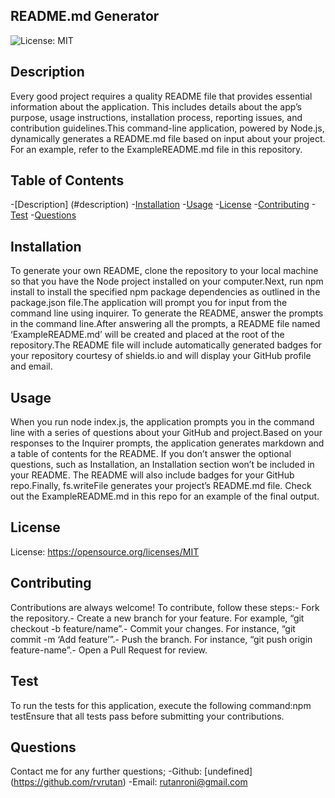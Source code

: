 ## README.md Generator
  ![License: MIT](https://img.shields.io/badge/license-MIT-blue)

  ## Description
Every good project requires a quality README file that provides essential information about the application. This includes details about the app’s purpose, usage instructions, installation process, reporting issues, and contribution guidelines.This command-line application, powered by Node.js, dynamically generates a README.md file based on input about your project. For an example, refer to the ExampleREADME.md file in this repository.

## Table of Contents
-[Description] (#description)
-[Installation](#installation)
-[Usage](#usage)
-[License](#license)
-[Contributing](#contributing)
-[Test](#test)
-[Questions](#questions)

## Installation
To generate your own README, clone the repository to your local machine so that you have the Node project installed on your computer.Next, run npm install to install the specified npm package dependencies as outlined in the package.json file.The application will prompt you for input from the command line using inquirer. To generate the README, answer the prompts in the command line.After answering all the prompts, a README file named ‘ExampleREADME.md’ will be created and placed at the root of the repository.The README file will include automatically generated badges for your repository courtesy of shields.io and will display your GitHub profile and email.

## Usage
When you run node index.js, the application prompts you in the command line with a series of questions about your GitHub and project.Based on your responses to the Inquirer prompts, the application generates markdown and a table of contents for the README. If you don’t answer the optional questions, such as Installation, an Installation section won’t be included in your README. The README will also include badges for your GitHub repo.Finally, fs.writeFile generates your project’s README.md file. Check out the ExampleREADME.md in this repo for an example of the final output.

## License
License: https://opensource.org/licenses/MIT

## Contributing
Contributions are always welcome! To contribute, follow these steps:- Fork the repository.- Create a new branch for your feature. For example, “git checkout -b feature/name”.- Commit your changes. For instance, “git commit -m ‘Add feature’”.- Push the branch. For instance, “git push origin feature-name”.- Open a Pull Request for review.

## Test
To run the tests for this application, execute the following command:npm testEnsure that all tests pass before submitting your contributions.

## Questions

Contact me for any further questions;
-Github: [undefined] (https://github.com/rvrutan)
-Email: [rutanroni@gmail.com](mailtorutanroni@gmail.com)
